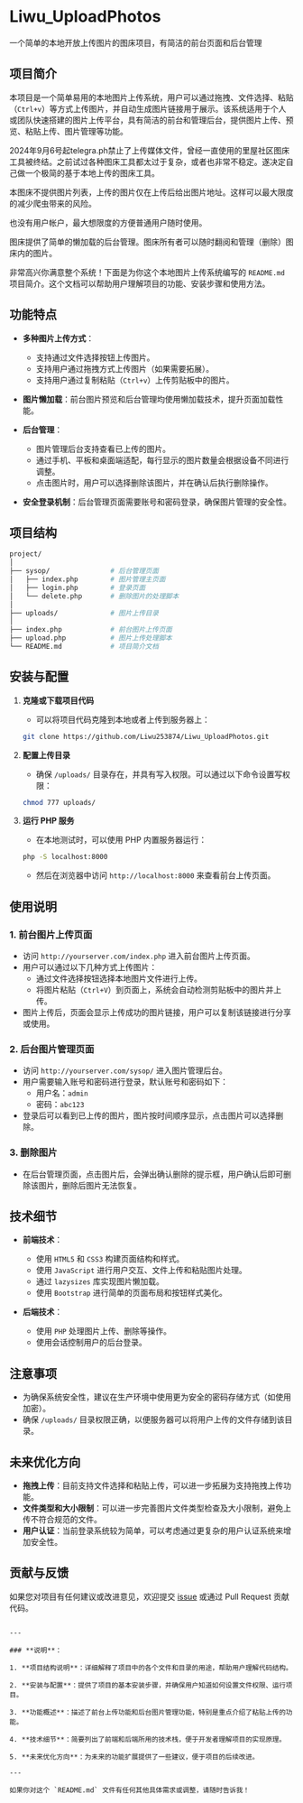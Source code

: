 # Liwu_UploadPhotos
 一个简单的本地开放上传图片的图床项目，有简洁的前台页面和后台管理

## 项目简介

本项目是一个简单易用的本地图片上传系统，用户可以通过拖拽、文件选择、粘贴（`Ctrl+v`）等方式上传图片，并自动生成图片链接用于展示。该系统适用于个人或团队快速搭建的图片上传平台，具有简洁的前台和管理后台，提供图片上传、预览、粘贴上传、图片管理等功能。

2024年9月6号起telegra.ph禁止了上传媒体文件，曾经一直使用的里屋社区图床工具被终结。之前试过各种图床工具都太过于复杂，或者也非常不稳定。遂决定自己做一个极简的基于本地上传的图床工具。

本图床不提供图片列表，上传的图片仅在上传后给出图片地址。这样可以最大限度的减少爬虫带来的风险。

也没有用户帐户，最大想限度的方便普通用户随时使用。

图床提供了简单的懒加载的后台管理。图床所有者可以随时翻阅和管理（删除）图床内的图片。

非常高兴你满意整个系统！下面是为你这个本地图片上传系统编写的 `README.md` 项目简介。这个文档可以帮助用户理解项目的功能、安装步骤和使用方法。


## 功能特点

- **多种图片上传方式**：
  - 支持通过文件选择按钮上传图片。
  - 支持用户通过拖拽方式上传图片（如果需要拓展）。
  - 支持用户通过复制粘贴（`Ctrl+v`）上传剪贴板中的图片。
  
- **图片懒加载**：前台图片预览和后台管理均使用懒加载技术，提升页面加载性能。
  
- **后台管理**：
  - 图片管理后台支持查看已上传的图片。
  - 通过手机、平板和桌面端适配，每行显示的图片数量会根据设备不同进行调整。
  - 点击图片时，用户可以选择删除该图片，并在确认后执行删除操作。
  
- **安全登录机制**：后台管理页面需要账号和密码登录，确保图片管理的安全性。

## 项目结构

```bash
project/
│
├── sysop/               # 后台管理页面
│   ├── index.php        # 图片管理主页面
│   ├── login.php        # 登录页面
│   └── delete.php       # 删除图片的处理脚本
│
├── uploads/             # 图片上传目录
│
├── index.php            # 前台图片上传页面
├── upload.php           # 图片上传处理脚本
└── README.md            # 项目简介文档
```

## 安装与配置

1. **克隆或下载项目代码**
   - 可以将项目代码克隆到本地或者上传到服务器上：
   
   ```bash
   git clone https://github.com/Liwu253874/Liwu_UploadPhotos.git
   ```

2. **配置上传目录**
   - 确保 `/uploads/` 目录存在，并具有写入权限。可以通过以下命令设置写权限：
   
   ```bash
   chmod 777 uploads/
   ```

3. **运行 PHP 服务**
   - 在本地测试时，可以使用 PHP 内置服务器运行：
   
   ```bash
   php -S localhost:8000
   ```
   - 然后在浏览器中访问 `http://localhost:8000` 来查看前台上传页面。

## 使用说明

### 1. 前台图片上传页面

- 访问 `http://yourserver.com/index.php` 进入前台图片上传页面。
- 用户可以通过以下几种方式上传图片：
  - 通过文件选择按钮选择本地图片文件进行上传。
  - 将图片粘贴（`Ctrl+V`）到页面上，系统会自动检测剪贴板中的图片并上传。
- 图片上传后，页面会显示上传成功的图片链接，用户可以复制该链接进行分享或使用。

### 2. 后台图片管理页面

- 访问 `http://yourserver.com/sysop/` 进入图片管理后台。
- 用户需要输入账号和密码进行登录，默认账号和密码如下：
  - 用户名：`admin`
  - 密码：`abc123`
- 登录后可以看到已上传的图片，图片按时间顺序显示，点击图片可以选择删除。

### 3. 删除图片

- 在后台管理页面，点击图片后，会弹出确认删除的提示框，用户确认后即可删除该图片，删除后图片无法恢复。

## 技术细节

- **前端技术**：
  - 使用 `HTML5` 和 `CSS3` 构建页面结构和样式。
  - 使用 `JavaScript` 进行用户交互、文件上传和粘贴图片处理。
  - 通过 `lazysizes` 库实现图片懒加载。
  - 使用 `Bootstrap` 进行简单的页面布局和按钮样式美化。
  
- **后端技术**：
  - 使用 `PHP` 处理图片上传、删除等操作。
  - 使用会话控制用户的后台登录。

## 注意事项

- 为确保系统安全性，建议在生产环境中使用更为安全的密码存储方式（如使用加密）。
- 确保 `/uploads/` 目录权限正确，以便服务器可以将用户上传的文件存储到该目录。

## 未来优化方向

- **拖拽上传**：目前支持文件选择和粘贴上传，可以进一步拓展为支持拖拽上传功能。
- **文件类型和大小限制**：可以进一步完善图片文件类型检查及大小限制，避免上传不符合规范的文件。
- **用户认证**：当前登录系统较为简单，可以考虑通过更复杂的用户认证系统来增加安全性。

## 贡献与反馈

如果您对项目有任何建议或改进意见，欢迎提交 [issue](https://github.com/Liwu253874/Liwu_UploadPhotos/issues) 或通过 Pull Request 贡献代码。

```

---

### **说明**：

1. **项目结构说明**：详细解释了项目中的各个文件和目录的用途，帮助用户理解代码结构。
   
2. **安装与配置**：提供了项目的基本安装步骤，并确保用户知道如何设置文件权限、运行项目。

3. **功能概述**：描述了前台上传功能和后台图片管理功能，特别是重点介绍了粘贴上传的功能。

4. **技术细节**：简要列出了前端和后端所用的技术栈，便于开发者理解项目的实现原理。

5. **未来优化方向**：为未来的功能扩展提供了一些建议，便于项目的后续改进。

---

如果你对这个 `README.md` 文件有任何其他具体需求或调整，请随时告诉我！